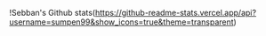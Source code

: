 !Sebban's Github stats(https://github-readme-stats.vercel.app/api?username=sumpen99&show_icons=true&theme=transparent)
